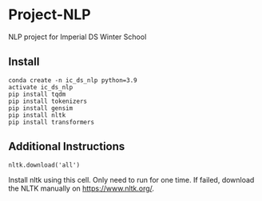 # Project-NLP
NLP project for Imperial DS Winter School

## Install
```
conda create -n ic_ds_nlp python=3.9
activate ic_ds_nlp
pip install tqdm
pip install tokenizers
pip install gensim
pip install nltk
pip install transformers
```

## Additional Instructions
```
nltk.download('all')
```
Install nltk using this cell. Only need to run for one time.
If failed, download the NLTK manually on https://www.nltk.org/.